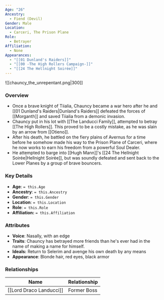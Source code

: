 ```yaml
---
Age: "26"
Ancestry:
  - Fiend (Devil)
Gender: Male
Location:
  - Carceri, The Prison Plane
Role:
  - Betrayer
Affiliation:
  - None
Appearances:
  - "[[01 Dunland's Raiders]]"
  - "[[00 -The High Rollers Campaign-]]"
  - "[[24 The Hellnight Soirée]]"
---
```


![[chauncy_the_unrepentant.png|300]]

### Overview
 - Once a brave knight of Tiialia, Chauncy became a war hero after he and [[01 Dunland's Raiders|Dunland's Raiders]] defeated the forces of [[Morganth]] and saved Tiialia from a demonic invasion.
 - Chauncy put in his lot with [[The Landucci Family]], attempted to betray [[The High Rollers]]. This proved to be a costly mistake, as he was slain by an arrow from [[Otieno]].
 - After his death, he battled on the fiery plains of Avernus for a time before he somehow made his way to the Prison Plane of Carceri, where he now works to earn his freedom from a powerful Soul Dealer.
 - He attempted to barge into [[Hugh Mann]]'s [[24 The Hellnight Soirée|Hellnight Soirée]], but was soundly defeated and sent back to the Lower Planes by a group of brave bouncers.

### Key Details
- **Age**: `= this.Age`
- **Ancestry**: `= this.Ancestry`
- **Gender**: `= this.Gender`
- **Location**: `= this.Location`
- **Role**: `= this.Role`
- **Affiliation:** `= this.Affiliation`

### Attributes
- **Voice**: Nasally, with an edge
- **Traits**: Chauncy has betrayed more friends than he's ever had in the name of making a name for himself.
- **Ideals:** Return to Selerim and avenge his own death by any means
- **Appearance**: Blonde hair, red eyes, black armor

### Relationships

| Name                    | Relationship |
| ----------------------- | ------------ |
| [[Lord Draco Landucci]] | Former Boss  |

